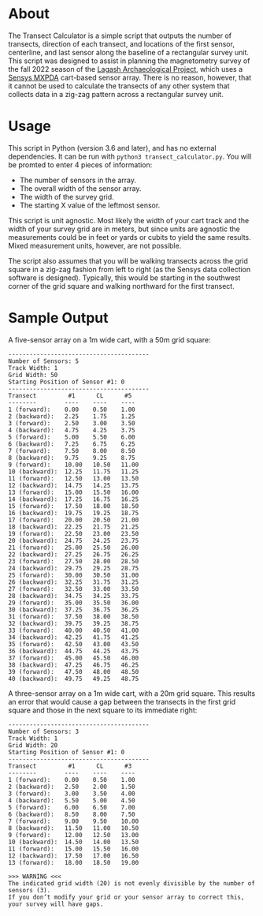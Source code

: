 # About
The Transect Calculator is a simple script that outputs the number of transects, direction of each transect, and locations of the first sensor, centerline, and last sensor along the baseline of a rectangular survey unit. This script was designed to assist in planning the magnetometry survey of the fall 2022 season of the [Lagash Archaeological Project](https://web.sas.upenn.edu/lagash/), which uses a [Sensys MXPDA](https://sensys2.kora-media.de/products/mxpda/) cart-based sensor array. There is no reason, however, that it cannot be used to calculate the transects of any other system that collects data in a zig-zag pattern across a rectangular survey unit.

# Usage
This script in Python (version 3.6 and later), and has no external dependencies. It can be run with ```python3 transect_calculator.py```. You will be promted to enter 4 pieces of information:

* The number of sensors in the array.
* The overall width of the sensor array.
* The width of the survey grid.
* The starting X value of the leftmost sensor.

This script is unit agnostic. Most likely the width of your cart track and the width of your survey grid are in meters, but since units are agnostic the measurements could be in feet or yards or cubits to yield the same results. Mixed measurement units, however, are not possible.

The script also assumes that you will be walking transects across the grid square in a zig-zag fashion from left to right (as the Sensys data collection software is designed). Typically, this would be starting in the southwest corner of the grid square and walking northward for the first transect.

# Sample Output
A five-sensor array on a 1m wide cart, with a 50m grid square: 
```
----------------------------------------
Number of Sensors: 5
Track Width: 1
Grid Width: 50
Starting Position of Sensor #1: 0
----------------------------------------
Transect         #1      CL      #5
--------        ----    ----    ----
1 (forward):    0.00    0.50    1.00
2 (backward):   2.25    1.75    1.25
3 (forward):    2.50    3.00    3.50
4 (backward):   4.75    4.25    3.75
5 (forward):    5.00    5.50    6.00
6 (backward):   7.25    6.75    6.25
7 (forward):    7.50    8.00    8.50
8 (backward):   9.75    9.25    8.75
9 (forward):    10.00   10.50   11.00
10 (backward):  12.25   11.75   11.25
11 (forward):   12.50   13.00   13.50
12 (backward):  14.75   14.25   13.75
13 (forward):   15.00   15.50   16.00
14 (backward):  17.25   16.75   16.25
15 (forward):   17.50   18.00   18.50
16 (backward):  19.75   19.25   18.75
17 (forward):   20.00   20.50   21.00
18 (backward):  22.25   21.75   21.25
19 (forward):   22.50   23.00   23.50
20 (backward):  24.75   24.25   23.75
21 (forward):   25.00   25.50   26.00
22 (backward):  27.25   26.75   26.25
23 (forward):   27.50   28.00   28.50
24 (backward):  29.75   29.25   28.75
25 (forward):   30.00   30.50   31.00
26 (backward):  32.25   31.75   31.25
27 (forward):   32.50   33.00   33.50
28 (backward):  34.75   34.25   33.75
29 (forward):   35.00   35.50   36.00
30 (backward):  37.25   36.75   36.25
31 (forward):   37.50   38.00   38.50
32 (backward):  39.75   39.25   38.75
33 (forward):   40.00   40.50   41.00
34 (backward):  42.25   41.75   41.25
35 (forward):   42.50   43.00   43.50
36 (backward):  44.75   44.25   43.75
37 (forward):   45.00   45.50   46.00
38 (backward):  47.25   46.75   46.25
39 (forward):   47.50   48.00   48.50
40 (backward):  49.75   49.25   48.75
```

A three-sensor array on a 1m wide cart, with a 20m grid square. This results an error that would cause a gap between the transects in the first grid square and those in the next square to its immediate right: 
```
----------------------------------------
Number of Sensors: 3
Track Width: 1
Grid Width: 20
Starting Position of Sensor #1: 0
----------------------------------------
Transect         #1      CL      #3
--------        ----    ----    ----
1 (forward):    0.00    0.50    1.00
2 (backward):   2.50    2.00    1.50
3 (forward):    3.00    3.50    4.00
4 (backward):   5.50    5.00    4.50
5 (forward):    6.00    6.50    7.00
6 (backward):   8.50    8.00    7.50
7 (forward):    9.00    9.50    10.00
8 (backward):   11.50   11.00   10.50
9 (forward):    12.00   12.50   13.00
10 (backward):  14.50   14.00   13.50
11 (forward):   15.00   15.50   16.00
12 (backward):  17.50   17.00   16.50
13 (forward):   18.00   18.50   19.00

>>> WARNING <<<
The indicated grid width (20) is not evenly divisible by the number of sensors (3).
If you don’t modify your grid or your sensor array to correct this, your survey will have gaps.
```
